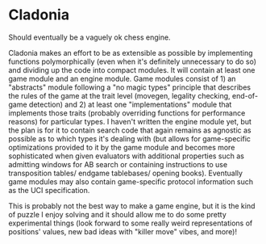 # Cladonia
Should eventually be a vaguely ok chess engine. 

Cladonia makes an effort to be as extensible as possible by implementing functions polymorphically (even when it's definitely unnecessary to do so) and dividing up the code into compact modules. It will contain at least one game module and an engine module. Game modules consist of 1) an "abstracts" module following a "no magic types" principle that describes the rules of the game at the trait level (movegen, legality checking, end-of-game detection) and 2) at least one "implementations" module that implements those traits (probably overriding functions for performance reasons) for particular types. I haven't written the engine module yet, but the plan is for it to contain search code that again remains as agnostic as possible as to which types it's dealing with (but allows for game-specific optimizations provided to it by the game module and becomes more sophisticated when given evaluators with additional properties such as admitting windows for AB search or containing instructions to use transposition tables/ endgame tablebases/ opening books). Eventually game modules may also contain game-specific protocol information such as the UCI specification. 

This is probably not the best way to make a game engine, but it is the kind of puzzle I enjoy solving and it should allow me to do some pretty experimental things (look forward to some really weird representations of positions' values, new bad ideas with "killer move" vibes, and more)!
